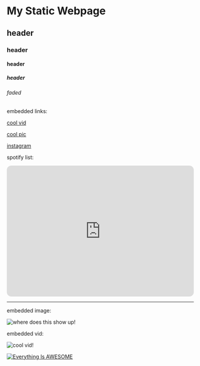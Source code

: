 # My Static Webpage

## header

### header

#### header

##### header

###### faded


embedded links:

<a href="https://www.youtube.com/watch?v=ubQBa7DnuMI&list=FLqFZDMHNG5qcJbFnSycYg3w&index=7">cool vid</a> 

<a href="https://uploads2.wikiart.org/images/m-c-escher.jpg!Portrait.jpg">cool pic</a> 

<a href="https://www.instagram.com/teezknees/">instagram</a>

spotify list:

<iframe style="border-radius:12px" src="https://open.spotify.com/embed/playlist/6tT2C1kZVZZX4m4a8opQE1?utm_source=generator" width="100%" height="352" frameBorder="0" allowfullscreen="" allow="autoplay; clipboard-write; encrypted-media; fullscreen; picture-in-picture" loading="lazy"></iframe>

***

embedded image:

![where does this show up!](https://uploads2.wikiart.org/images/m-c-escher.jpg!Portrait.jpg "escher portrait")

embedded vid:

![cool vid!](https://www.youtube.com/watch?v=ubQBa7DnuMI&list=FLqFZDMHNG5qcJbFnSycYg3w&index=7 "acapella")


[![Everything Is AWESOME](http://i.imgur.com/Ot5DWAW.png)](https://youtu.be/StTqXEQ2l-Y?t=35s "Everything Is AWESOME")

